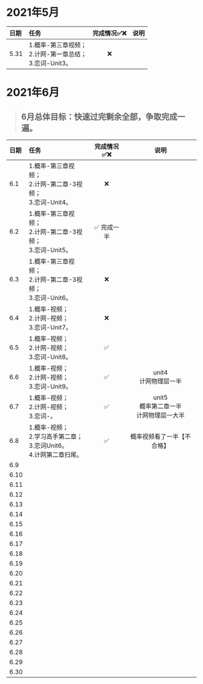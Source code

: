 # 2021年5月

| 日期 | 任务                                                         | 完成情况✅❌ | 说明 |
| :--- | :----------------------------------------------------------- | :--------: | :--: |
| 5.31 | 1.概率-第三章视频；<br />2.计网-第一章总结；<br />3.恋词-Unit3。 |     ❌      |      |

# 2021年6月

> ## 6月总体目标：快速过完剩余全部，争取完成一遍。

| 日期 | 任务                                                         | 完成情况✅❌ |                      说明                       |
| :--- | :----------------------------------------------------------- | :--------: | :---------------------------------------------: |
| 6.1  | 1.概率-第三章视频；<br />2.计网-第二章-3视频；<br />3.恋词-Unit4。 |     ❌      |                                                 |
| 6.2  | 1.概率-第三章视频；<br />2.计网-第二章-3视频；<br />3.恋词-Unit5。 | ✅ 完成一半 |                                                 |
| 6.3  | 1.概率-第三章视频；<br />2.计网-第二章-3视频；<br />3.恋词-Unit6。 |     ❌      |                                                 |
| 6.4  | 1.概率-视频；<br />2.计网-视频；<br />3.恋词-Unit7。         |     ❌      |                                                 |
| 6.5  | 1.概率-视频；<br />2.计网-视频；<br />3.恋词-Unit8。         |     ✅      |                                                 |
| 6.6  | 1.概率-视频；<br />2.计网-视频；<br />3.恋词-Unit9。         |     ✅      |            unit4<br />计网物理层一半            |
| 6.7  | 1.概率-视频；<br />2.计网-视频；<br />3.恋词-。              |     ✅      | unit5<br />概率第二章一半<br />计网物理层一大半 |
| 6.8  | 1.概率-视频；<br />2.学习高手第二章；<br />3.恋词Unit6。<br />4.计网第二章扫尾。 |     ✅      |        概率视频看了一半【不合格】<br />         |
| 6.9  |                                                              |            |                                                 |
| 6.10 |                                                              |            |                                                 |
| 6.11 |                                                              |            |                                                 |
| 6.12 |                                                              |            |                                                 |
| 6.13 |                                                              |            |                                                 |
| 6.14 |                                                              |            |                                                 |
| 6.15 |                                                              |            |                                                 |
| 6.16 |                                                              |            |                                                 |
| 6.17 |                                                              |            |                                                 |
| 6.18 |                                                              |            |                                                 |
| 6.19 |                                                              |            |                                                 |
| 6.20 |                                                              |            |                                                 |
| 6.21 |                                                              |            |                                                 |
| 6.22 |                                                              |            |                                                 |
| 6.23 |                                                              |            |                                                 |
| 6.24 |                                                              |            |                                                 |
| 6.25 |                                                              |            |                                                 |
| 6.26 |                                                              |            |                                                 |
| 6.27 |                                                              |            |                                                 |
| 6.28 |                                                              |            |                                                 |
| 6.29 |                                                              |            |                                                 |
| 6.30 |                                                              |            |                                                 |

